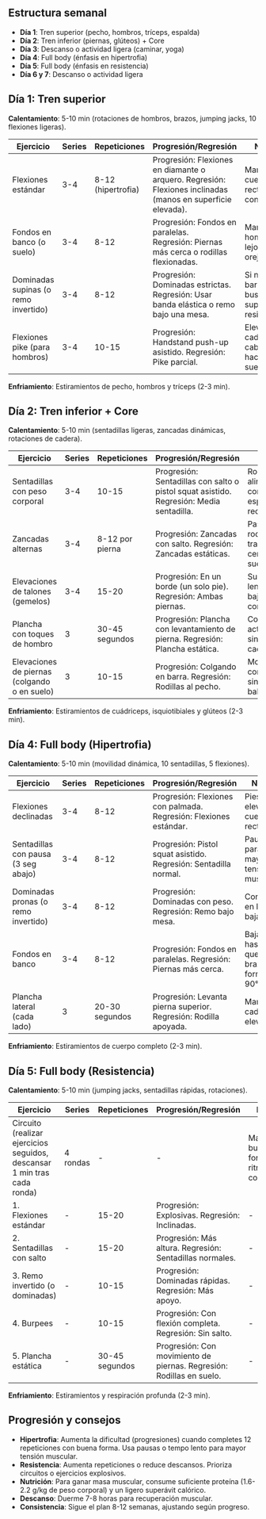 
## Estructura semanal

- **Día 1**: Tren superior (pecho, hombros, tríceps, espalda)
- **Día 2**: Tren inferior (piernas, glúteos) + Core
- **Día 3**: Descanso o actividad ligera (caminar, yoga)
- **Día 4**: Full body (énfasis en hipertrofia)
- **Día 5**: Full body (énfasis en resistencia)
- **Día 6 y 7**: Descanso o actividad ligera

## Día 1: Tren superior

**Calentamiento**: 5-10 min (rotaciones de hombros, brazos, jumping jacks, 10 flexiones ligeras).

| Ejercicio                            | Series | Repeticiones       | Progresión/Regresión                                                                                        | Notas                                             |
| ------------------------------------ | ------ | ------------------ | ----------------------------------------------------------------------------------------------------------- | ------------------------------------------------- |
| Flexiones estándar                   | 3-4    | 8-12 (hipertrofia) | Progresión: Flexiones en diamante o arquero. Regresión: Flexiones inclinadas (manos en superficie elevada). | Mantén el cuerpo recto, baja controlado.          |
| Fondos en banco (o suelo)            | 3-4    | 8-12               | Progresión: Fondos en paralelas. <br>Regresión: Piernas más cerca o rodillas flexionadas.                   | Mantén hombros lejos de las orejas.               |
| Dominadas supinas (o remo invertido) | 3-4    | 8-12               | Progresión: Dominadas estrictas. Regresión: Usar banda elástica o remo bajo una mesa.                       | Si no hay barra, busca una superficie resistente. |
| Flexiones pike (para hombros)        | 3-4    | 10-15              | Progresión: Handstand push-up asistido. Regresión: Pike parcial.                                            | Eleva caderas, cabeza hacia el suelo.             |

**Enfriamiento**: Estiramientos de pecho, hombros y tríceps (2-3 min).

## Día 2: Tren inferior + Core

**Calentamiento**: 5-10 min (sentadillas ligeras, zancadas dinámicas, rotaciones de cadera).

| Ejercicio                                    | Series | Repeticiones    | Progresión/Regresión                                                                    | Notas                                        |
| -------------------------------------------- | ------ | --------------- | --------------------------------------------------------------------------------------- | -------------------------------------------- |
| Sentadillas con peso corporal                | 3-4    | 10-15           | Progresión: Sentadillas con salto o pistol squat asistido. Regresión: Media sentadilla. | Rodillas alineadas con pies, espalda recta.  |
| Zancadas alternas                            | 3-4    | 8-12 por pierna | Progresión: Zancadas con salto. Regresión: Zancadas estáticas.                          | Paso largo, rodilla trasera cerca del suelo. |
| Elevaciones de talones (gemelos)             | 3-4    | 15-20           | Progresión: En un borde (un solo pie). Regresión: Ambas piernas.                        | Sube lentamente, baja controlado.            |
| Plancha con toques de hombro                 | 3      | 30-45 segundos  | Progresión: Plancha con levantamiento de pierna. Regresión: Plancha estática.           | Core activado, sin mover caderas.            |
| Elevaciones de piernas (colgando o en suelo) | 3      | 10-15           | Progresión: Colgando en barra. Regresión: Rodillas al pecho.                            | Movimiento controlado, sin balanceo.         |

**Enfriamiento**: Estiramientos de cuádriceps, isquiotibiales y glúteos (2-3 min).

## Día 4: Full body (Hipertrofia)

**Calentamiento**: 5-10 min (movilidad dinámica, 10 sentadillas, 5 flexiones).

|Ejercicio|Series|Repeticiones|Progresión/Regresión|Notas|
|---|---|---|---|---|
|Flexiones declinadas|3-4|8-12|Progresión: Flexiones con palmada. Regresión: Flexiones estándar.|Pies elevados, cuerpo recto.|
|Sentadillas con pausa (3 seg abajo)|3-4|8-12|Progresión: Pistol squat asistido. Regresión: Sentadilla normal.|Pausa para mayor tensión muscular.|
|Dominadas pronas (o remo invertido)|3-4|8-12|Progresión: Dominadas con peso. Regresión: Remo bajo mesa.|Control en la bajada.|
|Fondos en banco|3-4|8-12|Progresión: Fondos en paralelas. Regresión: Piernas más cerca.|Baja hasta que brazos formen 90°.|
|Plancha lateral (cada lado)|3|20-30 segundos|Progresión: Levanta pierna superior. Regresión: Rodilla apoyada.|Mantén cadera elevada.|

**Enfriamiento**: Estiramientos de cuerpo completo (2-3 min).

## Día 5: Full body (Resistencia)

**Calentamiento**: 5-10 min (jumping jacks, sentadillas rápidas, rotaciones).

|Ejercicio|Series|Repeticiones|Progresión/Regresión|Notas|
|---|---|---|---|---|
|Circuito (realizar ejercicios seguidos, descansar 1 min tras cada ronda)|4 rondas|-|-|Mantén buena forma, ritmo constante.|
|1. Flexiones estándar|-|15-20|Progresión: Explosivas. Regresión: Inclinadas.|-|
|2. Sentadillas con salto|-|15-20|Progresión: Más altura. Regresión: Sentadillas normales.|-|
|3. Remo invertido (o dominadas)|-|10-15|Progresión: Dominadas rápidas. Regresión: Más apoyo.|-|
|4. Burpees|-|10-15|Progresión: Con flexión completa. Regresión: Sin salto.|-|
|5. Plancha estática|-|30-45 segundos|Progresión: Con movimiento de piernas. Regresión: Rodillas en suelo.|-|

**Enfriamiento**: Estiramientos y respiración profunda (2-3 min).

## Progresión y consejos

- **Hipertrofia**: Aumenta la dificultad (progresiones) cuando completes 12 repeticiones con buena forma. Usa pausas o tempo lento para mayor tensión muscular.
- **Resistencia**: Aumenta repeticiones o reduce descansos. Prioriza circuitos o ejercicios explosivos.
- **Nutrición**: Para ganar masa muscular, consume suficiente proteína (1.6-2.2 g/kg de peso corporal) y un ligero superávit calórico.
- **Descanso**: Duerme 7-8 horas para recuperación muscular.
- **Consistencia**: Sigue el plan 8-12 semanas, ajustando según progreso.
